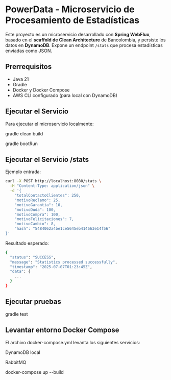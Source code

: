 # PowerData - Microservicio de Procesamiento de Estadísticas

Este proyecto es un microservicio desarrollado con **Spring WebFlux**, basado en el **scaffold de Clean Architecture** de Bancolombia, y persiste los datos en **DynamoDB**. Expone un endpoint `/stats` que procesa estadísticas enviadas como JSON.

## Prerrequisitos

- Java 21
- Gradle
- Docker y Docker Compose
- AWS CLI configurado (para local con DynamoDB)

## Ejecutar el Servicio

Para ejecutar el microservicio localmente:

gradle clean build

gradle bootRun

## Ejecutar el Servicio **/stats**

Ejemplo entrada:
```bash
curl -X POST http://localhost:8080/stats \
  -H "Content-Type: application/json" \
  -d '{
    "totalContactoClientes": 250,
    "motivoReclamo": 25,
    "motivoGarantia": 10,
    "motivoDuda": 100,
    "motivoCompra": 100,
    "motivoFelicitaciones": 7,
    "motivoCambio": 8,
    "hash": "5484062a4be1ce5645eb414663e14f56"
}'
```

Resultado esperado:
```bash
{
  "status": "SUCCESS",
  "message": "Statistics processed successfully",
  "timestamp": "2025-07-07T01:23:45Z",
  "data": {
    ...
  }
}
```

## Ejecutar pruebas
gradle test

## Levantar entorno Docker Compose
El archivo docker-compose.yml levanta los siguientes servicios:

DynamoDB local

RabbitMQ

docker-compose up --build